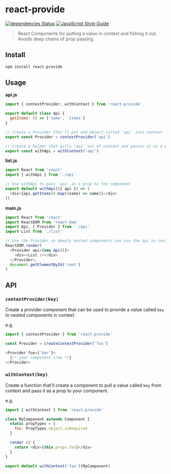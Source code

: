 # react-provide

[![dependencies Status](https://david-dm.org/tableflip/react-provide/status.svg)](https://david-dm.org/tableflip/react-provide) [![JavaScript Style Guide](https://img.shields.io/badge/code_style-standard-brightgreen.svg)](https://standardjs.com)

> React Components for putting a value in context and fishing it out. Avoids deep chains of prop passing.

## Install

```sh
npm install react-provide
```

## Usage

**api.js**

```js
import { contextProvider, withContext } from 'react-provide'

export default class Api {
  getItems: () => ['some', 'items']
}

// Create a Provider that'll put and object called 'api' into context
export const Provider = contextProvider('api')

// Create a helper that pulls 'api' out of context and passes it as a prop
export const withApi = withContext('api')
```

**list.js**

```js
import React from 'react'
import { withApi } from './api'

// Use withApi to pass 'api' as a prop to the component
export default withApi(({ api }) => (
  <div>{api.getItems().map((name) => name)}</div>
))
```

**main.js**

```js
import React from 'react'
import ReactDOM from 'react-dom'
import Api, { Provider } from './api'
import List from './list'

// Use the Provider so deeply nested components can use the api in context
ReactDOM.render(
  <Provider api={new Api()}>
    <div><List /></div>
  </Provider>,
  document.getElementById('root')
)
```

## API

### `contextProvider(key)`

Create a provider component that can be used to provide a value called `key` to nested components in context.

e.g.

```js
import { contextProvider } from 'react-provide'

const Provider = createContextProvider('foo')

<Provider foo={'bar'}>
  {/* your component tree */}
</Provider>
```

### `withContext(key)`

Create a function that'll create a component to pull a value called `key` from context and pass it as a prop to your component.

e.g.

```js
import { withContext } from 'react-provide'

class MyComponent extends Component {
  static propTypes = {
    foo: PropTypes.object.isRequired
  }

  render () {
    return <div>{this.props.foo}</div>
  }
}

export default withContext('foo')(MyComponent)
```
